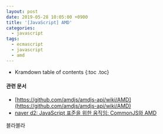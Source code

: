 ```yaml
---
layout: post
date: 2019-05-28 10:05:00 +0900
title: '[JavaScript] AMD'
categories:
  - javascript
tags:
  - ecmascript
  - javascript
  - amd
---
```


* Kramdown table of contents
{:toc .toc}

#### 관련 문서

- [https://github.com/amdjs/amdjs-api/wiki/AMD](https://github.com/amdjs/amdjs-api/wiki/AMD)
- [naver d2: JavaScript 표준을 위한 움직임: CommonJS와 AMD](https://d2.naver.com/helloworld/12864)

블라블라
